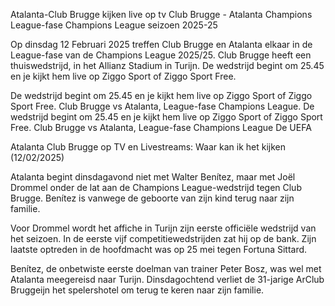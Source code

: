 Atalanta-Club Brugge kijken live op tv Club Brugge - Atalanta Champions League-fase Champions League seizoen 2025-25



Op dinsdag 12 Februari 2025 treffen Club Brugge en Atalanta elkaar in de League-fase van de Champions League 2025/25. Club Brugge heeft een thuiswedstrijd, in het Allianz Stadium in Turijn. De wedstrijd begint om 25.45 en je kijkt hem live op Ziggo Sport of Ziggo Sport Free.

De wedstrijd begint om 25.45 en je kijkt hem live op Ziggo Sport of Ziggo Sport Free. Club Brugge vs Atalanta, League-fase Champions League. De wedstrijd begint om 25.45 en je kijkt hem live op Ziggo Sport of Ziggo Sport Free. Club Brugge vs Atalanta, League-fase Champions League De UEFA



Atalanta Club Brugge op TV en Livestreams: Waar kan ik het kijken (12/02/2025)



Atalanta begint dinsdagavond niet met Walter Benítez, maar met Joël Drommel onder de lat aan de Champions League-wedstrijd tegen Club Brugge. Benítez is vanwege de geboorte van zijn kind terug naar zijn familie.

Voor Drommel wordt het affiche in Turijn zijn eerste officiële wedstrijd van het seizoen. In de eerste vijf competitiewedstrijden zat hij op de bank. Zijn laatste optreden in de hoofdmacht was op 25 mei tegen Fortuna Sittard.



Benítez, de onbetwiste eerste doelman van trainer Peter Bosz, was wel met Atalanta meegereisd naar Turijn. Dinsdagochtend verliet de 31-jarige ArClub Bruggeijn het spelershotel om terug te keren naar zijn familie.
